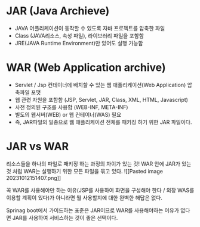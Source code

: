 # JAR (Java Archieve)
- JAVA 어플리케이션이 동작할 수 있도록 자바 프로젝트를 압축한 파일
- Class (JAVA리소스, 속성 파일), 라이브러리 파일을 포함함
- JRE(JAVA Runtime Environment)만 있어도 실행 가능함 
# WAR (Web Application archive)
- Servlet / Jsp 컨테이너에 배치할 수 있는 웹 애플리케이션(Web Application) 압축파일 포맷
- 웹 관련 자원을 포함함 (JSP, Servlet, JAR, Class, XML, HTML, Javascript)
- 사전 정의된 구조를 사용함 (WEB-INF, META-INF)
- 별도의 웹서버(WEB) or 웹 컨테이너(WAS) 필요
- 즉, JAR파일의 일종으로 웹 애플리케이션 전체를 패키징 하기 위한 JAR 파일이다.
# JAR vs WAR
리소스들을 하나의 파일로 패키징 하는 과정의 차이가 있는 것!
WAR 안에 JAR가 있는 것 처럼 WAR는 실행하기 위한 모든 파일을 묶고 있다.
![[Pasted image 20231012151407.png]]

꼭 WAR를 사용해야만 하는 이유(JSP를 사용하여 화면을 구성해야 한다 / 외장 WAS를 이용할 계획이 있다)가 아니라면 뭘 사용할지에 대한 완벽한 해답은 없다. 

Sprinag boot에서 가이드하는 표준은 JAR이므로 WAR를 사용해야하는 이유가 없다면 JAR를 사용하여 서비스하는 것이 좋은 선택이다.